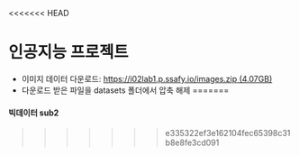 <<<<<<< HEAD
# 인공지능 프로젝트

 - 이미지 데이터 다운로드: [https://i02lab1.p.ssafy.io/images.zip (4.07GB)](https://i02lab1.p.ssafy.io/images.zip)
 - 다운로드 받은 파일을 datasets 폴더에서 압축 해제
=======
#### 빅데이터 sub2
>>>>>>> e335322ef3e162104fec65398c31b8e8fe3cd091
